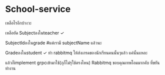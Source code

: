 # School-service
เหลือไรอีกบ้างวะ

เหลือยัด
Subjectลงในteacher ✓

SubjectIdลงในgrade #แต่เรามี subjectName แล้วนะ

Gradeลงในstudent ✓ ทำ rabbitmq ให้ส่งเกรดของนักเรียนคนนั้นๆแล้ว แค่นั้นแหละ

แล้วก็implement grpcเข้ามาใช้(กุก็ไม่รุใช้ตรงไหน)
Rabbitmq
ขอบคุณเทพโอมมากคับ ที่ขยันทํางาน

